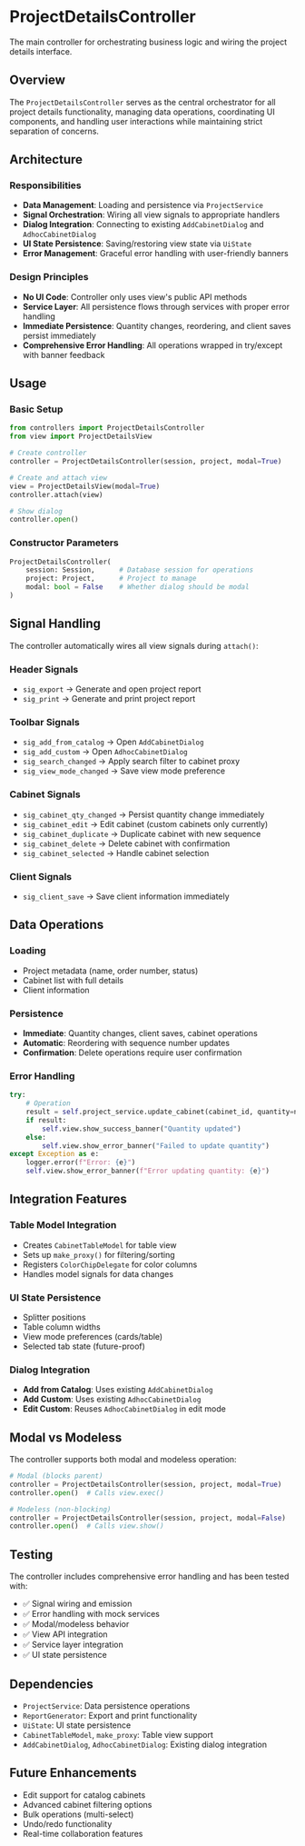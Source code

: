 # ProjectDetailsController

The main controller for orchestrating business logic and wiring the project details interface.

## Overview

The `ProjectDetailsController` serves as the central orchestrator for all project details functionality, managing data operations, coordinating UI components, and handling user interactions while maintaining strict separation of concerns.

## Architecture

### Responsibilities

- **Data Management**: Loading and persistence via `ProjectService`
- **Signal Orchestration**: Wiring all view signals to appropriate handlers
- **Dialog Integration**: Connecting to existing `AddCabinetDialog` and `AdhocCabinetDialog`
- **UI State Persistence**: Saving/restoring view state via `UiState`
- **Error Management**: Graceful error handling with user-friendly banners

### Design Principles

- **No UI Code**: Controller only uses view's public API methods
- **Service Layer**: All persistence flows through services with proper error handling
- **Immediate Persistence**: Quantity changes, reordering, and client saves persist immediately
- **Comprehensive Error Handling**: All operations wrapped in try/except with banner feedback

## Usage

### Basic Setup

```python
from controllers import ProjectDetailsController
from view import ProjectDetailsView

# Create controller
controller = ProjectDetailsController(session, project, modal=True)

# Create and attach view
view = ProjectDetailsView(modal=True)
controller.attach(view)

# Show dialog
controller.open()
```

### Constructor Parameters

```python
ProjectDetailsController(
    session: Session,      # Database session for operations
    project: Project,      # Project to manage
    modal: bool = False    # Whether dialog should be modal
)
```

## Signal Handling

The controller automatically wires all view signals during `attach()`:

### Header Signals
- `sig_export` → Generate and open project report
- `sig_print` → Generate and print project report

### Toolbar Signals  
- `sig_add_from_catalog` → Open `AddCabinetDialog`
- `sig_add_custom` → Open `AdhocCabinetDialog`
- `sig_search_changed` → Apply search filter to cabinet proxy
- `sig_view_mode_changed` → Save view mode preference

### Cabinet Signals
- `sig_cabinet_qty_changed` → Persist quantity change immediately
- `sig_cabinet_edit` → Edit cabinet (custom cabinets only currently)
- `sig_cabinet_duplicate` → Duplicate cabinet with new sequence
- `sig_cabinet_delete` → Delete cabinet with confirmation
- `sig_cabinet_selected` → Handle cabinet selection

### Client Signals
- `sig_client_save` → Save client information immediately

## Data Operations

### Loading
- Project metadata (name, order number, status)
- Cabinet list with full details
- Client information

### Persistence
- **Immediate**: Quantity changes, client saves, cabinet operations
- **Automatic**: Reordering with sequence number updates
- **Confirmation**: Delete operations require user confirmation

### Error Handling
```python
try:
    # Operation
    result = self.project_service.update_cabinet(cabinet_id, quantity=new_qty)
    if result:
        self.view.show_success_banner("Quantity updated")
    else:
        self.view.show_error_banner("Failed to update quantity")
except Exception as e:
    logger.error(f"Error: {e}")
    self.view.show_error_banner(f"Error updating quantity: {e}")
```

## Integration Features

### Table Model Integration
- Creates `CabinetTableModel` for table view
- Sets up `make_proxy()` for filtering/sorting
- Registers `ColorChipDelegate` for color columns
- Handles model signals for data changes

### UI State Persistence
- Splitter positions
- Table column widths  
- View mode preferences (cards/table)
- Selected tab state (future-proof)

### Dialog Integration
- **Add from Catalog**: Uses existing `AddCabinetDialog`
- **Add Custom**: Uses existing `AdhocCabinetDialog`
- **Edit Custom**: Reuses `AdhocCabinetDialog` in edit mode

## Modal vs Modeless

The controller supports both modal and modeless operation:

```python
# Modal (blocks parent)
controller = ProjectDetailsController(session, project, modal=True)
controller.open()  # Calls view.exec()

# Modeless (non-blocking)
controller = ProjectDetailsController(session, project, modal=False)
controller.open()  # Calls view.show()
```

## Testing

The controller includes comprehensive error handling and has been tested with:

- ✅ Signal wiring and emission
- ✅ Error handling with mock services
- ✅ Modal/modeless behavior
- ✅ View API integration
- ✅ Service layer integration
- ✅ UI state persistence

## Dependencies

- `ProjectService`: Data persistence operations
- `ReportGenerator`: Export and print functionality
- `UiState`: UI state persistence
- `CabinetTableModel`, `make_proxy`: Table view support
- `AddCabinetDialog`, `AdhocCabinetDialog`: Existing dialog integration

## Future Enhancements

- Edit support for catalog cabinets
- Advanced cabinet filtering options
- Bulk operations (multi-select)
- Undo/redo functionality
- Real-time collaboration features
